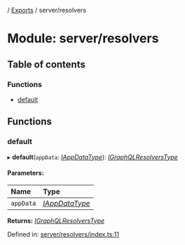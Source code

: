 [](../README.md) / [Exports](../modules.md) / server/resolvers

# Module: server/resolvers

## Table of contents

### Functions

- [default](server_resolvers.md#default)

## Functions

### default

▸ **default**(`appData`: [*IAppDataType*](../interfaces/server.iappdatatype.md)): [*IGraphQLResolversType*](../interfaces/base_root_gql.igraphqlresolverstype.md)

#### Parameters:

Name | Type |
:------ | :------ |
`appData` | [*IAppDataType*](../interfaces/server.iappdatatype.md) |

**Returns:** [*IGraphQLResolversType*](../interfaces/base_root_gql.igraphqlresolverstype.md)

Defined in: [server/resolvers/index.ts:11](https://github.com/onzag/itemize/blob/5fcde7cf/server/resolvers/index.ts#L11)
